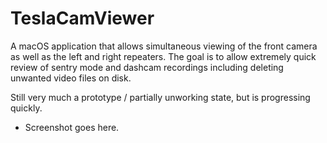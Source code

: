 # TeslaCamViewer

A macOS application that allows simultaneous viewing of the front camera as well as the left and right repeaters. The goal is to allow extremely quick review of sentry mode and dashcam recordings including deleting unwanted video files on disk.

Still very much a prototype / partially unworking state, but is progressing quickly.

* Screenshot goes here.